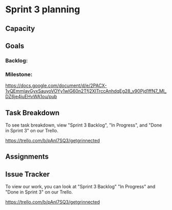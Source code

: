 # Sprint 3 planning

## Capacity

## Goals

### Backlog:

### Milestone: 

<https://docs.google.com/document/d/e/2PACX-1vQEmmlavGyxSauyoVOYy1wlG60n2Tfj2XITrccAnhdqEg28_v90Pjd1ffN7_MI_DZ6je4iuEHvWA1ou/pub>

## Task Breakdown

To see task breakdown, view "Sprint 3 Backlog", "In Progress", and "Done in Sprint 3" on our Trello.

<https://trello.com/b/pAnl7SQ3/getgrinnected>

## Assignments

## Issue Tracker

To view our work, you can look at "Sprint 3 Backlog" "In Progress" and "Done in Sprint 3" on our Trello.

<https://trello.com/b/pAnl7SQ3/getgrinnected>
